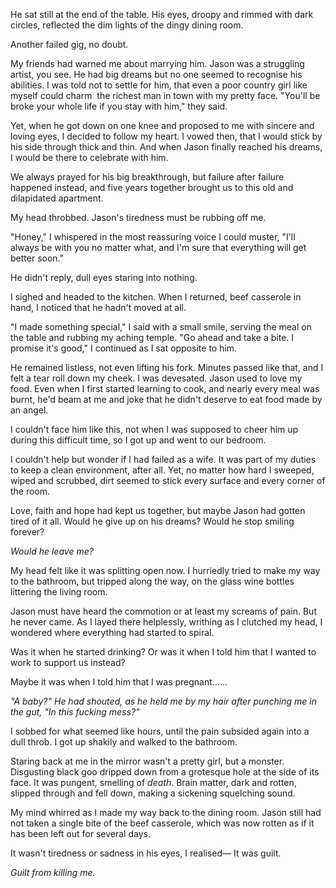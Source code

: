 He sat still at the end of the table. His eyes, droopy and rimmed with dark circles, reflected the dim lights of the dingy dining room. 

Another failed gig, no doubt. 

My friends had warned me about marrying him. Jason was a struggling artist, you see. He had big dreams but no one seemed to recognise his abilities. I was told not to settle for him, that even a poor country girl like myself could charm  the richest man in town with my pretty face. "You'll be broke your whole life if you stay with him," they said. 

Yet, when he got down on one knee and proposed to me with sincere and loving eyes, I decided to follow my heart. I vowed then, that I would stick by his side through thick and thin. And when Jason finally reached his dreams, I would be there to celebrate with him. 

We always prayed for his big breakthrough, but failure after failure happened instead, and five years together brought us to this old and dilapidated apartment. 

My head throbbed. Jason's tiredness must be rubbing off me. 

"Honey," I whispered in the most reassuring voice I could muster, "I'll always be with you no matter what, and I'm sure that everything will get better soon." 

He didn't reply, dull eyes staring into nothing. 

I sighed and headed to the kitchen. When I returned, beef casserole in hand, I noticed that he hadn't moved at all. 

"I made something special," I said with a small smile, serving the meal on the table and rubbing my aching temple. "Go ahead and take a bite. I promise it's good," I continued as I sat opposite to him. 

He remained listless, not even lifting his fork. 
Minutes passed like that, and I felt a tear roll down my cheek. I was devesated. Jason used to love my food. Even when I first started learning to cook, and nearly every meal was burnt, he'd beam at me and joke that he didn't deserve to eat food made by an angel. 

I couldn't face him like this, not when I was supposed to cheer him up during this difficult time, so I got up and went to our bedroom. 

I couldn't help but wonder if I had failed as a wife. It was part of my duties to keep a clean environment, after all. Yet, no matter how hard I sweeped, wiped and scrubbed, dirt seemed to stick every surface and every corner of the room. 

Love, faith and hope had kept us together, but maybe Jason had gotten tired of it all. Would he give up on his dreams? Would he stop smiling forever? 

*Would he leave me?* 

My head felt like it was splitting open now. I hurriedly tried to make my way to the bathroom, but tripped along the way, on the glass wine bottles littering the living room. 

Jason must have heard the commotion or at least my screams of pain. But he never came. As I layed there helplessly, writhing as I clutched my head, I wondered where everything had started to spiral. 

Was it when he started drinking? Or was it when I told him that I wanted to work to support us instead? 

Maybe it was when I told him that I was pregnant...... 

*"A baby?" He had shouted, as he held me by my hair after punching me in the gut, "In this fucking mess?"* 

I sobbed for what seemed like hours, until the pain subsided again into a dull throb. I got up shakily and walked to the bathroom. 

Staring back at me in the mirror wasn't a pretty girl, but a monster. Disgusting black goo dripped down from a grotesque hole at the side of its face. It was pungent, smelling of *death*. Brain matter, dark and rotten, slipped through and fell down, making a sickening squelching sound. 

My mind whirred as I made my way back to the dining room. Jason still had not taken a single bite of the beef casserole, which was now rotten as if it has been left out for several days. 

It wasn't tiredness or sadness in his eyes, I realised— It was guilt.

*Guilt from killing me.*